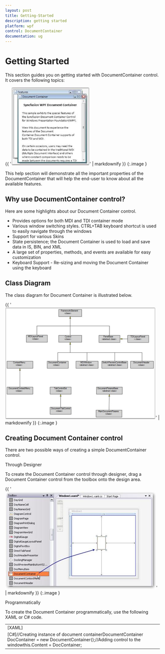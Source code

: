 ```yaml
---
layout: post
title: Getting-Started
description: getting started
platform: wpf
control: DocumentContainer
documentation: ug
---
```


# Getting Started

This section guides you on getting started with DocumentContainer control. It covers the following topics:



{{ '![](Getting-Started_images/Getting-Started_img1.jpeg)' | markdownify }}
{:.image }




This help section will demonstrate all the important properties of the DocumentContainer that will help the end-user to know about all the available features.

## Why use DocumentContainer control?

Here are some highlights about our Document Container control.

* Provides options for both MDI and TDI container mode
* Various window switching styles. CTRL+TAB keyboard shortcut is used to easily navigate through the windows
* Support for various Skins 
* State persistence; the Document Container is used to load and save data in IS, BIN, and XML
* A large set of properties, methods, and events are available for easy customization
* Keyboard Support - Re-sizing and moving the Document Container using the keyboard
## Class Diagram


The class diagram for Document Container is illustrated below. 



{{ '![](Getting-Started_images/Getting-Started_img2.png)' | markdownify }}
{:.image }


## Creating Document Container control

There are two possible ways of creating a simple DocumentContainer control. 

Through Designer

To create the Document Container control through designer, drag a Document Container control from the toolbox onto the design area.



{{ '![](Getting-Started_images/Getting-Started_img3.jpeg)' | markdownify }}
{:.image }


Programmatically

To create the Document Container programmatically, use the following XAML or C# code.



<table>
<tr>
<td>
[XAML]<!-- Adding Document Container --><syncfusion:DocumentContainer Name="DocContainer"/></td></tr>
<tr>
<td>
[C#]//Creating instance of document containerDocumentContainer DocContainer = new DocumentContainer();//Adding control to the windowthis.Content = DocContainer;</td></tr>
</table>


